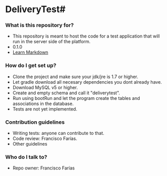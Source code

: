 # DeliveryTest#

### What is this repository for? ###

* This repository is meant to host the code for a test application that will run in the server side of the platform.
* 0.1.0
* [Learn Markdown](https://bitbucket.org/tutorials/markdowndemo)

### How do I get set up? ###

* Clone the project and make sure your jdk/jre is 1.7 or higher.
* Let gradle download all necesary dependencies you dont already have.
* Download MySQL v5 or higher.
* Create and empty schema and call it "deliverytest".
* Run using bootRun and let the program create the tables and associations in the database.
* Tests are not yet implemented.

### Contribution guidelines ###

* Writing tests: anyone can contribute to that.
* Code review: Francisco Farías.
* Other guidelines

### Who do I talk to? ###

* Repo owner: Francisco Farías